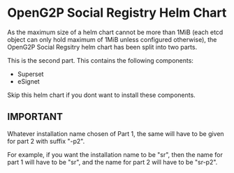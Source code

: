 # OpenG2P Social Registry Helm Chart

As the maximum size of a helm chart cannot be more than 1MiB
(each etcd object can only hold maximum of 1MiB unless configured otherwise),
the OpenG2P Social Regsitry helm chart has been split into two parts.

This is the second part. This contains the following components:

- Superset
- eSignet

Skip this helm chart if you dont want to install these components.

## IMPORTANT

Whatever installation name chosen of Part 1, the same will have to be given for part 2 with suffix "-p2".

For example, if you want the installation name to be "sr", then the name for part 1 will have to be "sr", and the name for part 2 will have to be "sr-p2".
